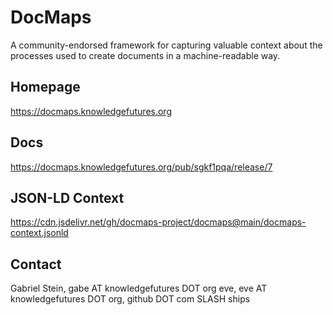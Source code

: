 # DocMaps

A community-endorsed framework for capturing valuable context about the processes used to create documents in a machine-readable way.

## Homepage

https://docmaps.knowledgefutures.org

## Docs

https://docmaps.knowledgefutures.org/pub/sgkf1pqa/release/7

## JSON-LD Context

https://cdn.jsdelivr.net/gh/docmaps-project/docmaps@main/docmaps-context.jsonld

## Contact

Gabriel Stein, gabe AT knowledgefutures DOT org
eve, eve AT knowledgefutures DOT org, github DOT com SLASH ships
